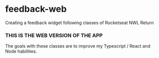 # feedback-web
Creating a feedback widget following classes of Rocketseat NWL Return

### THIS IS THE WEB VERSION OF THE APP

The goals with these classes are to improve my Typescript / React and Node habilities.
